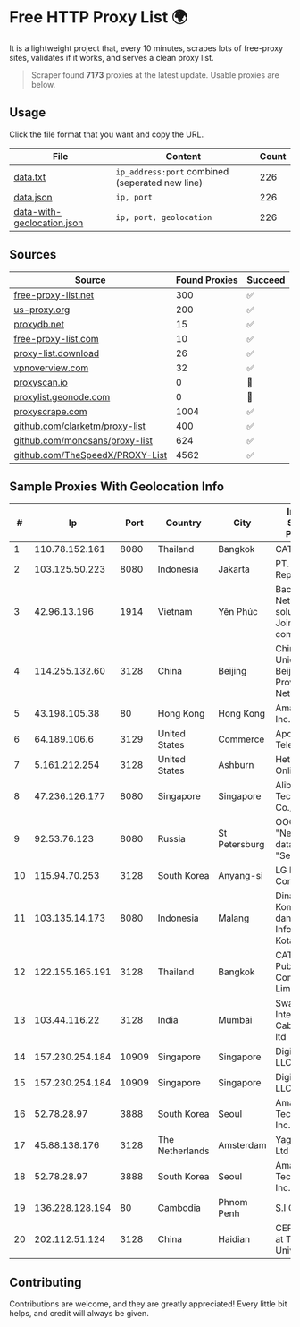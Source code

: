 
# Free HTTP Proxy List 🌍

It is a lightweight project that, every 10 minutes, scrapes lots of free-proxy sites, validates if it works, and serves a clean proxy list.


> Scraper found **7173** proxies at the latest update. Usable proxies are below.

## Usage

Click the file format that you want and copy the URL.


|File|Content|Count|
|----|-------|-----|
|[data.txt](https://raw.githubusercontent.com/themiralay/Proxy-List-World/master/data.txt)|`ip_address:port` combined (seperated new line)|226|
|[data.json](https://raw.githubusercontent.com/themiralay/Proxy-List-World/master/data.json)|`ip, port`|226|
|[data-with-geolocation.json](https://raw.githubusercontent.com/themiralay/Proxy-List-World/master/data-with-geolocation.json)|`ip, port, geolocation`|226|

## Sources

|Source|Found Proxies|Succeed|
|------|-------------|-------|
|[free-proxy-list.net](https://free-proxy-list.net)|300|✅|
|[us-proxy.org](https://www.us-proxy.org)|200|✅|
|[proxydb.net](http://proxydb.net)|15|✅|
|[free-proxy-list.com](https://free-proxy-list.com/?page=&port=&type%5B%5D=http&type%5B%5D=https&up_time=0&search=Search)|10|✅|
|[proxy-list.download](https://www.proxy-list.download/HTTP)|26|✅|
|[vpnoverview.com](https://vpnoverview.com/privacy/anonymous-browsing/free-proxy-servers)|32|✅|
|[proxyscan.io](https://www.proxyscan.io)|0|🚫|
|[proxylist.geonode.com](https://proxylist.geonode.com/api/proxy-list?limit=300&page=1&sort_by=lastChecked&sort_type=desc&protocols=http,https)|0|🚫|
|[proxyscrape.com](https://api.proxyscrape.com/v2/?request=displayproxies&protocol=http&timeout=10000&country=all&ssl=all&anonymity=all)|1004|✅|
|[github.com/clarketm/proxy-list](https://raw.githubusercontent.com/clarketm/proxy-list/master/proxy-list-raw.txt)|400|✅|
|[github.com/monosans/proxy-list](https://raw.githubusercontent.com/monosans/proxy-list/main/proxies/http.txt)|624|✅|
|[github.com/TheSpeedX/PROXY-List](https://raw.githubusercontent.com/TheSpeedX/PROXY-List/master/http.txt)|4562|✅|


## Sample Proxies With Geolocation Info

|#|Ip|Port|Country|City|Internet Service Provider|
|-|--|----|-------|----|-------------------------|
|1|110.78.152.161|8080|Thailand|Bangkok|CAT-BB|
|2|103.125.50.223|8080|Indonesia|Jakarta|PT. Eka Mas Republik|
|3|42.96.13.196|1914|Vietnam|Yên Phúc|Bach Kim Network solutions Join stock company|
|4|114.255.132.60|3128|China|Beijing|China Unicom Beijing Province Network|
|5|43.198.105.38|80|Hong Kong|Hong Kong|Amazon.com, Inc.|
|6|64.189.106.6|3129|United States|Commerce|Apogee Telecom Inc.|
|7|5.161.212.254|3128|United States|Ashburn|Hetzner Online GmbH|
|8|47.236.126.177|8080|Singapore|Singapore|Alibaba (US) Technology Co., Ltd.|
|9|92.53.76.123|8080|Russia|St Petersburg|OOO "Network of data-centers "Selectel"|
|10|115.94.70.253|3128|South Korea|Anyang-si|LG DACOM Corporation|
|11|103.135.14.173|8080|Indonesia|Malang|Dinas Komunikasi dan Informatika Kota Malang|
|12|122.155.165.191|3128|Thailand|Bangkok|CAT Telecom Public Company Limited|
|13|103.44.116.22|3128|India|Mumbai|Swastik Internet and Cables pvt. ltd|
|14|157.230.254.184|10909|Singapore|Singapore|DigitalOcean, LLC|
|15|157.230.254.184|10909|Singapore|Singapore|DigitalOcean, LLC|
|16|52.78.28.97|3888|South Korea|Seoul|Amazon Technologies Inc.|
|17|45.88.138.176|3128|The Netherlands|Amsterdam|Yaglom Labs Ltd|
|18|52.78.28.97|3888|South Korea|Seoul|Amazon Technologies Inc.|
|19|136.228.128.194|80|Cambodia|Phnom Penh|S.I Group|
|20|202.112.51.124|3128|China|Haidian|CERNET2 IX at Tsinghua University|



## Contributing

Contributions are welcome, and they are greatly appreciated! Every
little bit helps, and credit will always be given.

